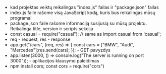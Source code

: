 - kad projektas veiktų reikalingas "index.js" failas ir "package.json" failas
- index.js faile rašome visą JavaScript kodą, kuris bus reikalingas mūsų programai
- package.json faile rašome informaciją susijusią su mūsų projektu. Reikalinga title, version ir scripts sekcija
- const casual = require("casual"); // same as import casual from 'casual';
- req - request, res - response
- app.get("/cars", (req, res) => { const cars = ["BMW", "Audi", "Mercedes"];res.send(cars); }); - GET pavyzdys
- app.listen(3000, () => console.log("The server is running on port 3000")); - aplikacijos klausymo paleidimas
- npm install cors; const cors = require("cors")

